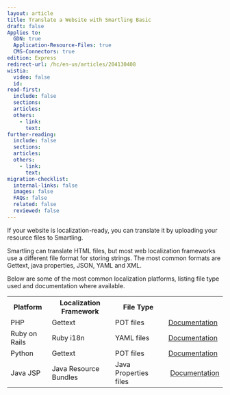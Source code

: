 ```yaml
---
layout: article
title: Translate a Website with Smartling Basic
draft: false
Applies to:
  GDN: true
  Application-Resource-Files: true
  CMS-Connectors: true
edition: Express
redirect-url: /hc/en-us/articles/204130408
wistia:
  video: false
  id:
read-first:
  include: false
  sections:
  articles:
  others:
    - link:
      text:
further-reading:
  include: false
  sections:
  articles:
  others:
    - link:
      text:
migration-checklist:
  internal-links: false
  images: false
  FAQs: false
  related: false
  reviewed: false
---
```



If your website is localization-ready, you can translate it by uploading your resource files to Smartling.

Smartling can translate HTML files, but most web localization frameworks use a different file format for storing strings. The most common formats are Gettext, java properties, JSON, YAML and XML.

Below are some of the most common localization platforms, listing file type used and documentation where available.

<table>
<tbody>
<tr>
<th>Platform</th>
<th>Localization Framework</th>
<th>File Type</th>
<th></th>
</tr>
<tr>
<td>PHP</td>
<td>Gettext</td>
<td>POT files</td>
<td><a href="http://php.net/manual/en/book.gettext.php">Documentation</a></td>
</tr>
<tr>
<td>Ruby on Rails</td>
<td>Ruby i18n</td>
<td>YAML files</td>
<td><a href="http://guides.rubyonrails.org/i18n.html">Documentation</a></td>
</tr>
<tr>
<td>Python</td>
<td>Gettext</td>
<td>POT files</td>
<td><a href="https://docs.djangoproject.com/en/1.7/topics/i18n/translation/">Documentation</a></td>
</tr>
<tr>
<td>Java JSP</td>
<td>Java Resource Bundles</td>
<td>Java Properties files</td>
<td> <a href="http://docs.smartling.com/pages/supported-file-types/Java-Properties/">Documentation</a></td>
</tr>
</tbody>
</table>